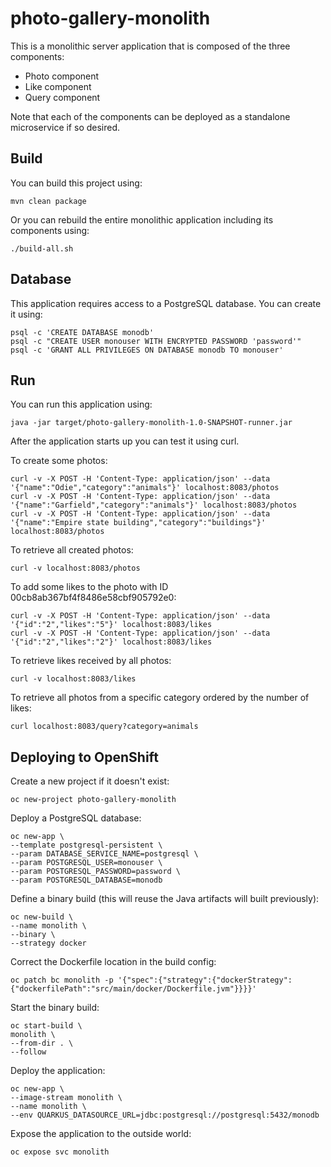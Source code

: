 # photo-gallery-monolith

This is a monolithic server application that is composed of the three components:

* Photo component
* Like component
* Query component

Note that each of the components can be deployed as a standalone microservice if so desired.

## Build

You can build this project using:

```
mvn clean package
```

Or you can rebuild the entire monolithic application including its components using:

```
./build-all.sh
```

## Database

This application requires access to a PostgreSQL database. You can create it using:

```
psql -c 'CREATE DATABASE monodb'
psql -c "CREATE USER monouser WITH ENCRYPTED PASSWORD 'password'"
psql -c 'GRANT ALL PRIVILEGES ON DATABASE monodb TO monouser'
```

## Run

You can run this application using:

```
java -jar target/photo-gallery-monolith-1.0-SNAPSHOT-runner.jar
```

After the application starts up you can test it using curl.

To create some photos:

```
curl -v -X POST -H 'Content-Type: application/json' --data '{"name":"Odie","category":"animals"}' localhost:8083/photos
curl -v -X POST -H 'Content-Type: application/json' --data '{"name":"Garfield","category":"animals"}' localhost:8083/photos
curl -v -X POST -H 'Content-Type: application/json' --data '{"name":"Empire state building","category":"buildings"}' localhost:8083/photos
```

To retrieve all created photos:

```
curl -v localhost:8083/photos
```

To add some likes to the photo with ID 00cb8ab367bf4f8486e58cbf905792e0:

```
curl -v -X POST -H 'Content-Type: application/json' --data '{"id":"2","likes":"5"}' localhost:8083/likes
curl -v -X POST -H 'Content-Type: application/json' --data '{"id":"2","likes":"2"}' localhost:8083/likes
```

To retrieve likes received by all photos:

```
curl -v localhost:8083/likes
```

To retrieve all photos from a specific category ordered by the number of likes:

```
curl localhost:8083/query?category=animals
```

## Deploying to OpenShift

Create a new project if it doesn't exist:

```
oc new-project photo-gallery-monolith
```

Deploy a PostgreSQL database:

```
oc new-app \
--template postgresql-persistent \
--param DATABASE_SERVICE_NAME=postgresql \
--param POSTGRESQL_USER=monouser \
--param POSTGRESQL_PASSWORD=password \
--param POSTGRESQL_DATABASE=monodb
```

Define a binary build (this will reuse the Java artifacts will built previously):

```
oc new-build \
--name monolith \
--binary \
--strategy docker
```

Correct the Dockerfile location in the build config:

```
oc patch bc monolith -p '{"spec":{"strategy":{"dockerStrategy":{"dockerfilePath":"src/main/docker/Dockerfile.jvm"}}}}'
```

Start the binary build:

```
oc start-build \
monolith \
--from-dir . \
--follow
```

Deploy the application:

```
oc new-app \
--image-stream monolith \
--name monolith \
--env QUARKUS_DATASOURCE_URL=jdbc:postgresql://postgresql:5432/monodb
```

Expose the application to the outside world:

```
oc expose svc monolith
```
